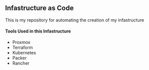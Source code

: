 ## Infastructure as Code
This is my repository for automating the creation of my infastructure

#### Tools Used in this Infastructure
* Proxmox
* Terraform
* Kubernetes
* Packer
* Rancher
